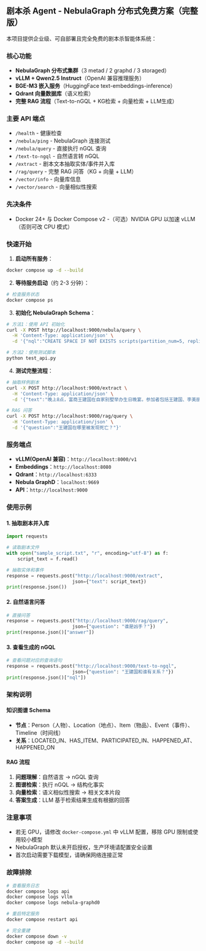 ## 剧本杀 Agent - NebulaGraph 分布式免费方案（完整版）

本项目提供企业级、可自部署且完全免费的剧本杀智能体系统：

### 核心功能
- **NebulaGraph 分布式集群**（3 metad / 2 graphd / 3 storaged）
- **vLLM + Qwen2.5 Instruct**（OpenAI 兼容推理服务）
- **BGE-M3 嵌入服务**（HuggingFace text-embeddings-inference）
- **Qdrant 向量数据库**（语义检索）
- **完整 RAG 流程**（Text-to-nGQL + KG检索 + 向量检索 + LLM生成）

### 主要 API 端点
- `/health` - 健康检查
- `/nebula/ping` - NebulaGraph 连接测试
- `/nebula/query` - 直接执行 nGQL 查询
- `/text-to-ngql` - 自然语言转 nGQL
- `/extract` - 剧本文本抽取实体/事件并入库
- `/rag/query` - 完整 RAG 问答（KG + 向量 + LLM）
- `/vector/info` - 向量库信息
- `/vector/search` - 向量相似性搜索

### 先决条件
- Docker 24+ 与 Docker Compose v2
-（可选）NVIDIA GPU 以加速 vLLM（否则可改 CPU 模式）

### 快速开始

1. **启动所有服务**：
```bash
docker compose up -d --build
```

2. **等待服务启动**（约 2-3 分钟）：
```bash
# 检查服务状态
docker compose ps
```

3. **初始化 NebulaGraph Schema**：
```bash
# 方法1：使用 API 初始化
curl -X POST http://localhost:9000/nebula/query \
  -H 'Content-Type: application/json' \
  -d '{"nql":"CREATE SPACE IF NOT EXISTS scripts(partition_num=5, replica_factor=1, vid_type=FIXED_STRING(64)); USE scripts; CREATE TAG IF NOT EXISTS Person(name string, role string); CREATE TAG IF NOT EXISTS Location(name string); CREATE TAG IF NOT EXISTS Item(name string, type string); CREATE TAG IF NOT EXISTS Event(name string, description string); CREATE TAG IF NOT EXISTS Timeline(name string, start string, end string);"}'

# 方法2：使用测试脚本
python test_api.py
```

4. **测试完整流程**：
```bash
# 抽取样例剧本
curl -X POST http://localhost:9000/extract \
  -H 'Content-Type: application/json' \
  -d '{"text":"晚上8点，富商王建国在自家别墅举办生日晚宴。参加者包括王建国、李美丽、张律师等。"}'

# RAG 问答
curl -X POST http://localhost:9000/rag/query \
  -H 'Content-Type: application/json' \
  -d '{"question":"王建国在哪里被发现死亡？"}'
```

### 服务端点
- **vLLM(OpenAI 兼容)**：`http://localhost:8000/v1`
- **Embeddings**：`http://localhost:8080`
- **Qdrant**：`http://localhost:6333`
- **Nebula GraphD**：`localhost:9669`
- **API**：`http://localhost:9000`

### 使用示例

#### 1. 抽取剧本并入库
```python
import requests

# 读取剧本文件
with open("sample_script.txt", "r", encoding="utf-8") as f:
    script_text = f.read()

# 抽取实体和事件
response = requests.post("http://localhost:9000/extract", 
                        json={"text": script_text})
print(response.json())
```

#### 2. 自然语言问答
```python
# 直接问答
response = requests.post("http://localhost:9000/rag/query",
                        json={"question": "谁是凶手？"})
print(response.json()["answer"])
```

#### 3. 查看生成的 nGQL
```python
# 查看问题对应的查询语句
response = requests.post("http://localhost:9000/text-to-ngql",
                        json={"question": "王建国和谁有关系？"})
print(response.json()["nql"])
```

### 架构说明

#### 知识图谱 Schema
- **节点**：Person（人物）、Location（地点）、Item（物品）、Event（事件）、Timeline（时间线）
- **关系**：LOCATED_IN、HAS_ITEM、PARTICIPATED_IN、HAPPENED_AT、HAPPENED_ON

#### RAG 流程
1. **问题理解**：自然语言 → nGQL 查询
2. **图谱检索**：执行 nGQL → 结构化事实
3. **向量检索**：语义相似性搜索 → 相关文本片段
4. **答案生成**：LLM 基于检索结果生成有根据的回答

### 注意事项
- 若无 GPU，请修改 `docker-compose.yml` 中 vLLM 配置，移除 GPU 限制或使用较小模型
- NebulaGraph 默认未开启授权，生产环境请配置安全设置
- 首次启动需要下载模型，请确保网络连接正常

### 故障排除
```bash
# 查看服务日志
docker compose logs api
docker compose logs vllm
docker compose logs nebula-graphd0

# 重启特定服务
docker compose restart api

# 完全重建
docker compose down -v
docker compose up -d --build
```



